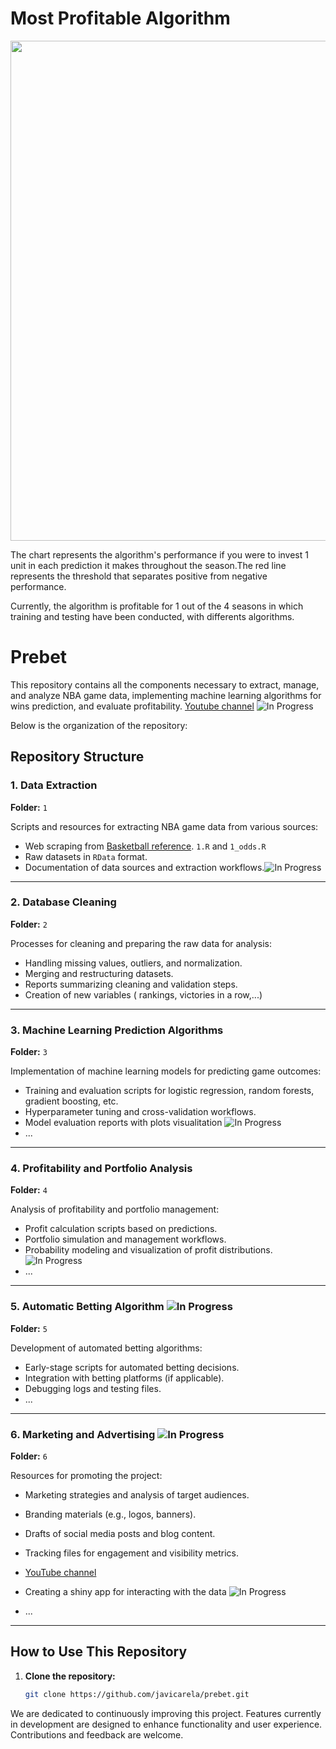 # Most Profitable Algorithm
<p align="center">
  <img src="https://raw.githubusercontent.com/javicarela/prebet/main/plots/performance_x_algorithm.jpeg" width="800">
</p>
The chart represents the algorithm's performance if you were to invest 1 unit in each prediction it makes throughout the season.The red line represents the threshold that separates positive from negative performance. 

Currently, the algorithm is profitable for 1 out of the 4 seasons in which training and testing have been conducted, with differents algorithms.

# Prebet

This repository contains all the components necessary to extract, manage, and analyze NBA game data, implementing machine learning algorithms for wins prediction, and evaluate profitability. 
[Youtube channel](https://www.youtube.com/@NBAStatisticalCharts-m8i) ![In Progress](https://img.shields.io/badge/Status-In%20Progress-yellow) 

Below is the organization of the repository:
## Repository Structure

### **1. Data Extraction**
**Folder:** `1`

Scripts and resources for extracting NBA game data from various sources:
- Web scraping from [Basketball reference](https://www.basketball-reference.com/). `1.R` and `1_odds.R`
- Raw datasets in `RData` format.
- Documentation of data sources and extraction workflows.![In Progress](https://img.shields.io/badge/Status-In%20Progress-yellow) 

---

### **2. Database Cleaning**
**Folder:** `2`

Processes for cleaning and preparing the raw data for analysis:
- Handling missing values, outliers, and normalization.
- Merging and restructuring datasets.
- Reports summarizing cleaning and validation steps.
- Creation of new variables ( rankings, victories in a row,...)

---

### **3. Machine Learning Prediction Algorithms**
**Folder:** `3`

Implementation of machine learning models for predicting game outcomes:
- Training and evaluation scripts for logistic regression, random forests, gradient boosting, etc.
- Hyperparameter tuning and cross-validation workflows.
- Model evaluation reports with plots visualitation ![In Progress](https://img.shields.io/badge/Status-In%20Progress-yellow) 
- ...

---

### **4. Profitability and Portfolio Analysis**
**Folder:** `4`

Analysis of profitability and portfolio management:
- Profit calculation scripts based on predictions.
- Portfolio simulation and management workflows.
- Probability modeling and visualization of profit distributions. ![In Progress](https://img.shields.io/badge/Status-In%20Progress-yellow) 
- ...
---

### **5. Automatic Betting Algorithm ![In Progress](https://img.shields.io/badge/Status-In%20Progress-yellow)**
**Folder:** `5`

Development of automated betting algorithms:
- Early-stage scripts for automated betting decisions.
- Integration with betting platforms (if applicable).
- Debugging logs and testing files.
- ...

---

### **6. Marketing and Advertising ![In Progress](https://img.shields.io/badge/Status-In%20Progress-yellow)**
**Folder:** `6`

Resources for promoting the project:
- Marketing strategies and analysis of target audiences.
- Branding materials (e.g., logos, banners).
- Drafts of social media posts and blog content.
- Tracking files for engagement and visibility metrics.
- [YouTube channel](https://www.youtube.com/@NBAStatisticalCharts-m8i)
- Creating a shiny app for interacting with the data ![In Progress](https://img.shields.io/badge/Status-In%20Progress-yellow) 

- ...

---

## How to Use This Repository
1. **Clone the repository:**
   ```bash
   git clone https://github.com/javicarela/prebet.git


We are dedicated to continuously improving this project. Features currently in development are designed to enhance functionality and user experience. Contributions and feedback are welcome.

